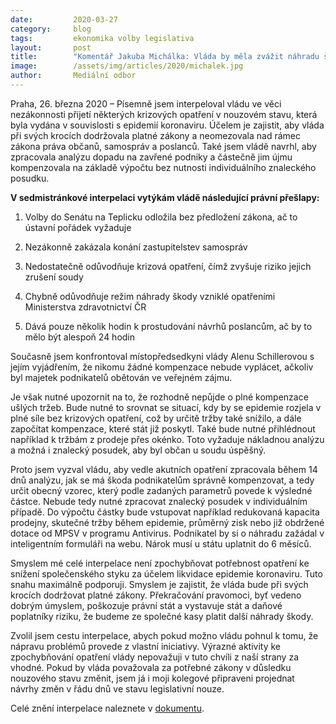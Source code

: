 ```yaml
---
date:         2020-03-27
category:     blog
tags:         ekonomika volby legislativa
layout:       post
title:        "Komentář Jakuba Michálka: Vláda by měla zvážit náhradu škody podnikatelům podle vzorečku a napravit právní přešlapy v opatřeních"
image:        /assets/img/articles/2020/michalek.jpg
author:       Mediální odbor
--- 
```



Praha, 26. března 2020 – Písemně jsem interpeloval vládu ve věci nezákonnosti přijetí některých krizových opatření v nouzovém stavu, která byla vydána v souvislosti s epidemií koronaviru. Účelem je zajistit, aby vláda při svých krocích dodržovala platné zákony a neomezovala nad rámec zákona práva občanů, samospráv a poslanců. Také jsem vládě navrhl, aby zpracovala analýzu dopadu na zavřené podniky a částečně jim újmu kompenzovala na základě výpočtu bez nutnosti individuálního znaleckého posudku.

**V sedmistránkové interpelaci vytýkám vládě následující právní přešlapy:**

1. Volby do Senátu na Teplicku odložila bez předložení zákona, ač to ústavní pořádek vyžaduje

2. Nezákonně zakázala konání zastupitelstev samospráv

3. Nedostatečně odůvodňuje krizová opatření, čímž zvyšuje riziko jejich zrušení soudy

4. Chybně odůvodňuje režim náhrady škody vzniklé opatřeními Ministerstva zdravotnictví ČR

5. Dává pouze několik hodin k prostudování návrhů poslancům, ač by to mělo být alespoň 24 hodin

Současně jsem konfrontoval místopředsedkyni vlády Alenu Schillerovou s jejím vyjádřením, že nikomu žádné kompenzace nebude vyplácet, ačkoliv byl majetek podnikatelů obětován ve veřejném zájmu. 

Je však nutné upozornit na to, že rozhodně nepůjde o plné kompenzace ušlých tržeb. Bude nutné to srovnat se situací, kdy by se epidemie rozjela v plné síle bez krizových opatření, což by určitě tržby také snížilo, a dále započítat kompenzace, které stát již poskytl. Také bude nutné přihlédnout například k tržbám z prodeje přes okénko. Toto vyžaduje nákladnou analýzu a možná i znalecký posudek, aby byl občan u soudu úspěšný.

Proto jsem vyzval vládu, aby vedle akutních opatření zpracovala během 14 dnů analýzu, jak se má škoda podnikatelům správně kompenzovat, a tedy určit obecný vzorec, který podle zadaných parametrů povede k výsledné částce. Nebude tedy nutné zpracovat znalecký posudek v individuálním případě. Do výpočtu částky bude vstupovat například redukovaná kapacita prodejny, skutečné tržby během epidemie, průměrný zisk nebo již obdržené dotace od MPSV v programu Antivirus. Podnikatel by si o náhradu zažádal v inteligentním formuláři na webu. Nárok musí u státu uplatnit do 6 měsíců.

Smyslem mé celé interpelace není zpochybňovat potřebnost opatření ke snížení společenského styku za účelem likvidace epidemie koronaviru. Tuto snahu maximálně podporuji. Smyslem je zajistit, že vláda bude při svých krocích dodržovat platné zákony. Překračování pravomoci, byť vedeno dobrým úmyslem, poškozuje právní stát a vystavuje stát a daňové poplatníky riziku, že budeme ze společné kasy platit další náhrady škody. 

Zvolil jsem cestu interpelace, abych pokud možno vládu pohnul k tomu, že nápravu problémů provede z vlastní iniciativy. Výrazné aktivity ke zpochybňování opatření vlády nepovažuji v tuto chvíli z naší strany za vhodné. Pokud by vláda považovala za potřebné zákony v důsledku nouzového stavu změnit, jsem já i moji kolegové připraveni projednat návrhy změn v řádu dnů ve stavu legislativní nouze.

Celé znění interpelace naleznete v [dokumentu](https://pirati.cz/assets/pdf/interpelace-opatreni-nouze.pdf).
